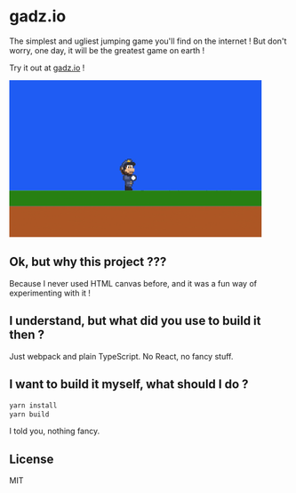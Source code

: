 # gadz.io

The simplest and ugliest jumping game you'll find on the internet ! But don't worry, one day, it will be the greatest
game on earth !

Try it out at [gadz.io](https://gadz.io) !

![Screenshot](screenshot.gif)

## Ok, but why this project ???

Because I never used HTML canvas before, and it was a fun way of experimenting with it !

## I understand, but what did you use to build it then ?

Just webpack and plain TypeScript. No React, no fancy stuff.

## I want to build it myself, what should I do ?

```
yarn install
yarn build
```

I told you, nothing fancy.

## License

MIT
